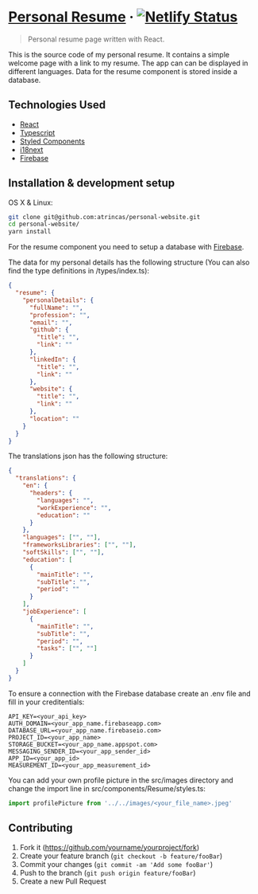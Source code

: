 # [Personal Resume](https://adamtrincas.netlify.app/) &middot; [![Netlify Status](https://api.netlify.com/api/v1/badges/63a938a2-ca72-4953-a5c3-e6a0e35076d0/deploy-status)](https://app.netlify.com/sites/adamtrincas/deploys)

> Personal resume page written with React.

This is the source code of my personal resume. It contains a simple welcome page with a link to my
resume. The app can can be displayed in different languages. Data for the resume component is stored
inside a database.

## Technologies Used

- [React](https://reactjs.org/)
- [Typescript](https://www.typescriptlang.org/)
- [Styled Components](https://styled-components.com/)
- [i18next](https://www.i18next.com/)
- [Firebase](https://firebase.google.com/)

## Installation & development setup

OS X & Linux:

```sh
git clone git@github.com:atrincas/personal-website.git
cd personal-website/
yarn install
```

For the resume component you need to setup a database with [Firebase](https://firebase.google.com/).

The data for my personal details has the following structure (You can also find the type definitions
in /types/index.ts):

```json
{
  "resume": {
    "personalDetails": {
      "fullName": "",
      "profession": "",
      "email": "",
      "github": {
        "title": "",
        "link": ""
      },
      "linkedIn": {
        "title": "",
        "link": ""
      },
      "website": {
        "title": "",
        "link": ""
      },
      "location": ""
    }
  }
}
```

The translations json has the following structure:

```json
{
  "translations": {
    "en": {
      "headers": {
        "languages": "",
        "workExperience": "",
        "education": ""
      }
    },
    "languages": ["", ""],
    "frameworksLibraries": ["", ""],
    "softSkills": ["", ""],
    "education": [
      {
        "mainTitle": "",
        "subTitle": "",
        "period": ""
      }
    ],
    "jobExperience": [
      {
        "mainTitle": "",
        "subTitle": "",
        "period": "",
        "tasks": ["", ""]
      }
    ]
  }
}
```

To ensure a connection with the Firebase database create an .env file and fill in your
creditentials:

```env
API_KEY=<your_api_key>
AUTH_DOMAIN=<your_app_name.firebaseapp.com>
DATABASE_URL=<your_app_name.firebaseio.com>
PROJECT_ID=<your_app_name>
STORAGE_BUCKET=<your_app_name.appspot.com>
MESSAGING_SENDER_ID=<your_app_sender_id>
APP_ID=<your_app_id>
MEASUREMENT_ID=<your_app_measurement_id>
```

You can add your own profile picture in the src/images directory and change the import line in
src/components/Resume/styles.ts:

```ts
import profilePicture from '../../images/<your_file_name>.jpeg'
```

## Contributing

1. Fork it (<https://github.com/yourname/yourproject/fork>)
2. Create your feature branch (`git checkout -b feature/fooBar`)
3. Commit your changes (`git commit -am 'Add some fooBar'`)
4. Push to the branch (`git push origin feature/fooBar`)
5. Create a new Pull Request
